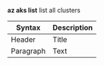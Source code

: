 **az aks list** list all clusters

| Syntax | Description |
| ----------- | ----------- |
| Header | Title |
| Paragraph | Text |
